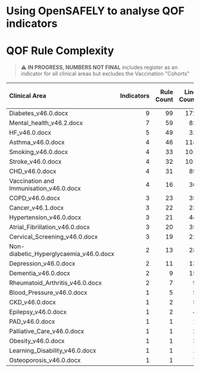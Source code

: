 # Using OpenSAFELY to analyse QOF indicators

# QOF Rule Complexity

> :warning: **IN PROGRESS, NUMBERS NOT FINAL** includes register as an indicator for all clinical areas but excludes the Vaccination "Cohorts"

| Clinical Area                           |   Indicators |   Rule Count |   Line Count |   Variable count |   Code cluster count |
|:----------------------------------------|-------------:|-------------:|-------------:|-----------------:|---------------------:|
| Diabetes_v46.0.docx                     |            9 |           99 |          172 |               66 |                   52 |
| Mental_health_v46.2.docx                |            7 |           59 |           82 |               90 |                   66 |
| HF_v46.0.docx                           |            5 |           49 |           32 |               42 |                   29 |
| Asthma_v46.0.docx                       |            4 |           46 |          114 |               39 |                   23 |
| Smoking_v46.0.docx                      |            4 |           33 |          101 |               44 |                   28 |
| Stroke_v46.0.docx                       |            4 |           32 |          101 |               39 |                   28 |
| CHD_v46.0.docx                          |            4 |           31 |           89 |               32 |                   22 |
| Vaccination and Immunisation_v46.0.docx |            4 |           16 |           36 |               50 |                   20 |
| COPD_v46.0.docx                         |            3 |           23 |           35 |               27 |                   17 |
| Cancer_v46.1.docx                       |            3 |           22 |           23 |               10 |                    6 |
| Hypertension_v46.0.docx                 |            3 |           21 |           44 |               19 |                    8 |
| Atrial_Fibrillation_v46.0.docx          |            3 |           20 |           35 |               21 |                   12 |
| Cervical_Screening_v46.0.docx           |            3 |           19 |           22 |               11 |                    6 |
| Non-diabetic_Hyperglycaemia_v46.0.docx  |            2 |           13 |           28 |               17 |                   10 |
| Depression_v46.0.docx                   |            2 |           11 |           13 |               11 |                    6 |
| Dementia_v46.0.docx                     |            2 |            9 |           15 |               12 |                    8 |
| Rheumatoid_Arthritis_v46.0.docx         |            2 |            7 |            9 |               10 |                    5 |
| Blood_Pressure_v46.0.docx               |            1 |            5 |            5 |                7 |                    2 |
| CKD_v46.0.docx                          |            1 |            2 |            5 |                7 |                    3 |
| Epilepsy_v46.0.docx                     |            1 |            2 |            4 |                7 |                    3 |
| PAD_v46.0.docx                          |            1 |            1 |            1 |                4 |                    1 |
| Palliative_Care_v46.0.docx              |            1 |            1 |            2 |                6 |                    2 |
| Obesity_v46.0.docx                      |            1 |            1 |            3 |                6 |                    2 |
| Learning_Disability_v46.0.docx          |            1 |            1 |            1 |                4 |                    1 |
| Osteoporosis_v46.0.docx                 |            1 |            1 |            7 |               11 |                    4 |
